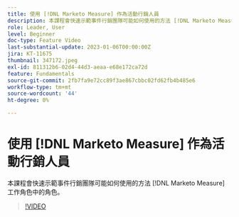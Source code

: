 ```yaml
---
title: 使用 [!DNL Marketo Measure] 作為活動行銷人員
description: 本課程會快速示範事件行銷團隊可能如何使用的方法 [!DNL Marketo Measure] 工作角色中的角色。
role: Leader, User
level: Beginner
doc-type: Feature Video
last-substantial-update: 2023-01-06T00:00:00Z
jira: KT-11675
thumbnail: 347172.jpeg
exl-id: 811312b6-02d4-44d3-aeaa-e68e172ca72d
feature: Fundamentals
source-git-commit: 2fb7fa9e72cc89f3ae867cbbc02fd62fb4b485e6
workflow-type: tm+mt
source-wordcount: '44'
ht-degree: 0%

---
```


# 使用 [!DNL Marketo Measure] 作為活動行銷人員

本課程會快速示範事件行銷團隊可能如何使用的方法 [!DNL Marketo Measure] 工作角色中的角色。

>[!VIDEO](https://video.tv.adobe.com/v/347172/?quality=12&learn=on)
